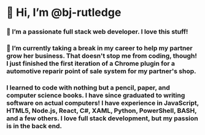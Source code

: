 # 👋 Hi, I’m @bj-rutledge
### 👀 I’m a passionate full stack web developer. I love this stuff! 
### 🌱 I’m currently taking a break in my career to help my partner grow her business. That doesn't stop me from coding, though! I just finished the first iteration of a Chrome plugin for a automotive reparir point of sale system for my partner's shop.

### I learned to code with nothing but a pencil, paper, and computer science books. I have since graduated to writing software on actual computers! I have experience in JavaScript, HTML5, Node.js, React, C#, XAML, Python, PowerShell, BASH, and a few others. I love full stack development, but my passion is in the back end. 

<!---
bj-rutledge/bj-rutledge is a ✨ special ✨ repository because its `README.md` (this file) appears on your GitHub profile.
You can click the Preview link to take a look at your changes.
--->
